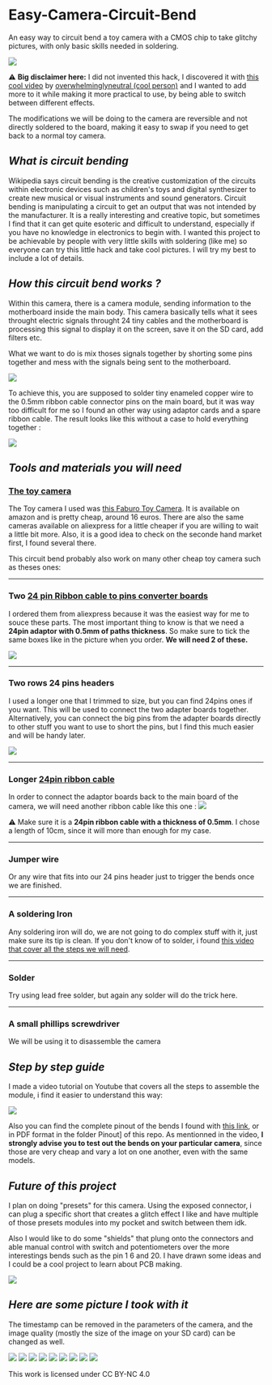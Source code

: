 # Easy-Camera-Circuit-Bend

An easy way to circuit bend a toy camera with a CMOS chip to take glitchy pictures, with only basic skills needed in soldering.

<img src="Readme ressources/preview.png">

:warning: **Big disclaimer here:** I did not invented this hack, I discovered it with [this cool video](https://www.youtube.com/watch?v=hnv6Nud2QAo) by [overwhelminglyneutral (cool person)](https://www.youtube.com/@oneutral101) and I wanted to add more to it while making it more practical to use, by being able to switch between different effects.

The modifications we will be doing to the camera are reversible and not directly soldered to the board, making it easy to swap if you need to get back to a normal toy camera.

## *What is circuit bending*

Wikipedia says circuit bending is the creative customization of the circuits within electronic devices such as children's toys and digital synthesizer to create new musical or visual instruments and sound generators. Circuit bending is manipulating a circuit to get an output that was not intended by the manufacturer.
It is a really interesting and creative topic, but sometimes I find that it can get quite esoteric and difficult to understand, especially if you have no knowledge in electronics to begin with. I wanted this project to be achievable by people with very little skills with soldering (like me) so everyone can try this little hack and take cool pictures. I will try my best to include a lot of details.

## *How this circuit bend works ?*

Within this camera, there is a camera module, sending information to the motherboard inside the main body. This camera basically tells what it sees throught electric signals throught 24 tiny cables and the motherboard is processing this signal to display it on the screen, save it on the SD card, add filters etc.

What we want to do is mix thoses signals together by shorting some pins together and mess with the signals being sent to the motherboard.

<img src="Readme ressources/goal of the bend.png">

To achieve this, you are supposed to solder tiny enameled copper wire to the 0.5mm ribbon cable connector pins on the main board, but it was way too difficult for me so I found an other way using adaptor cards and a spare ribbon cable. The result looks like this without a case to hold everything together :

<img src="Readme ressources/no case.png">

## *Tools and materials you will need*

### [The toy camera](https://www.amazon.fr/Faburo-Appareil-Num%C3%A9rique-Mpixels-Gar%C3%A7ons/dp/B07W45FTG8)
The Toy camera I used was [this Faburo Toy Camera](https://www.amazon.fr/Faburo-Appareil-Num%C3%A9rique-Mpixels-Gar%C3%A7ons/dp/B07W45FTG8). It is available on amazon and is pretty cheap, around 16 euros. There are also the same cameras available on aliexpress for a little cheaper if you are willing to wait a little bit more. Also, it is a good idea to check on the seconde hand market first, I found several there.

This circuit bend probably also work on many other cheap toy camera such as theses ones:

_______________________________________________________________________________

### Two [24 pin Ribbon cable to pins converter boards](https://fr.aliexpress.com/item/1005005485116729.html?spm=a2g0o.detail.pcDetailTopMoreOtherSeller.6.f003nvO5nvO55p&gps-id=pcDetailTopMoreOtherSeller&scm=1007.40050.354490.0&scm_id=1007.40050.354490.0&scm-url=1007.40050.354490.0&pvid=dd1d1b7d-951f-4a07-9ccf-86fbf27bccbe&_t=gps-id:pcDetailTopMoreOtherSeller,scm-url:1007.40050.354490.0,pvid:dd1d1b7d-951f-4a07-9ccf-86fbf27bccbe,tpp_buckets:668%232846%238113%231998&pdp_npi=4%40dis%21EUR%212.00%210.99%21%21%2114.70%217.27%21%40211b61a417367906687343405e3798%2112000033269437110%21rec%21FR%21%21ABX&utparam-url=scene%3ApcDetailTopMoreOtherSeller%7Cquery_from%3A)
I ordered them from aliexpress because it was the easiest way for me to souce these parts. The most important thing to know is that we need a **24pin adaptor with 0.5mm of paths thickness**. So make sure to tick the same boxes like in the picture when you order. **We will need 2 of these.**

<img src="Readme ressources/IMG_20250215_151707.jpg">

_______________________________________________________________________________

### Two rows 24 pins headers

I used a longer one that I trimmed to size, but you can find 24pins ones if you want. This will be used to connect the two adapter boards together. Alternatively, you can connect the big pins from the adapter boards directly to other stuff you want to use to short the pins, but I find this much easier and will be handy later.

<img src="Readme ressources/IMG_20250215_151742.jpg">

_______________________________________________________________________________

### Longer [24pin ribbon cable](https://fr.aliexpress.com/item/1005005982573926.html?spm=a2g0o.order_list.order_list_main.22.15f35e5bKARcTH&gatewayAdapt=glo2fra)
In order to connect the adaptor boards back to the main board of the camera, we will need another ribbon cable like this one :
<img src="Readme ressources/IMG_20250215_151718.jpg">

:warning: Make sure it is a **24pin ribbon cable with a thickness of 0.5mm**. I chose a length of 10cm, since it will more than enough for my case.

_______________________________________________________________________________

### Jumper wire
Or any wire that fits into our 24 pins header just to trigger the bends once we are finished.

_______________________________________________________________________________

### A soldering Iron

Any soldering iron will do, we are not going to do complex stuff with it, just make sure its tip is clean. If you don't know of to solder, i found [this video that cover all the steps we will need](https://www.youtube.com/watch?v=Qps9woUGkvI).

_______________________________________________________________________________

### Solder
Try using lead free solder, but again any solder will do the trick here.

_______________________________________________________________________________

### A small phillips screwdriver
We will be using it to disassemble the camera



## *Step by step guide*

I made a video tutorial on Youtube that covers all the steps to assemble the module, i find it easier to understand this way:

[![](https://img.youtube.com/vi/pKovYRPuqpo/0.jpg)](https://www.youtube.com/watch?v=pKovYRPuqpo)

Also you can find the complete pinout of the bends I found with [this link](https://docs.google.com/spreadsheets/d/120eRuoZbcSEhcIwTfrmM8TAaZlizbV74gkXWp9CGXoM/edit?usp=sharing), or in PDF format in the folder Pinout] of this repo. As mentionned in the video, **I strongly advise you to test out the bends on your particular camera**, since those are very cheap and vary a lot on one another, even with the same models.

## *Future of this project*

I plan on doing "presets" for this camera. Using the exposed connector, i can plug a specific short that creates a glitch effect I like and have multiple of those presets modules into my pocket and switch between them idk.

Also I would like to do some "shields" that plung onto the connectors and able manual control with switch and potentiometers over the more interestings bends such as the pin 1 6 and 20. I have drawn some ideas and I could be a cool project to learn about PCB making.

<img src="Readme ressources/shields ideas.jpeg">

## *Here are some picture I took with it*

The timestamp can be removed in the parameters of the camera, and the image quality (mostly the size of the image on your SD card) can be changed as well.

<img src="Some picture I took/PICT0035.jpg">
<img src="Some picture I took/PICT0048.jpg">
<img src="Some picture I took/PICT0053.jpg">
<img src="Some picture I took/PICT0093.jpg">
<img src="Some picture I took/PICT0104.jpg">
<img src="Some picture I took/PICT0114.jpg">
<img src="Some picture I took/PICT0125.jpg">
<img src="Some picture I took/PICT0133.jpg">
<img src="Some picture I took/PICT0165.jpg">










This work is licensed under CC BY-NC 4.0
